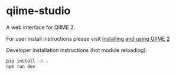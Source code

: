 # qiime-studio
A web interface for QIIME 2. 

For user install instructions please visit [Installing and using QIIME 2](https://github.com/qiime2/qiime2/wiki/Installing-and-using-QIIME-2)


Developer installation instructions (hot module reloading):
```bash
pip install -e .
npm run dev
```
